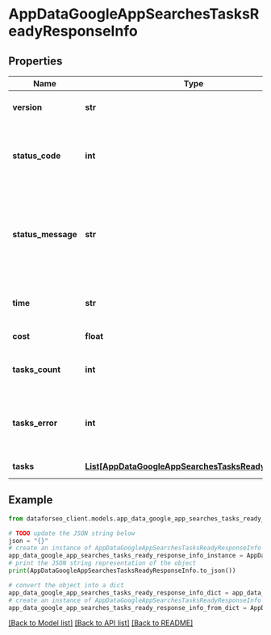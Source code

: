 # AppDataGoogleAppSearchesTasksReadyResponseInfo


## Properties

Name | Type | Description | Notes
------------ | ------------- | ------------- | -------------
**version** | **str** | the current version of the API | [optional] 
**status_code** | **int** | general status code you can find the full list of the response codes here | [optional] 
**status_message** | **str** | general informational message you can find the full list of general informational messages here | [optional] 
**time** | **str** | total execution time, seconds | [optional] 
**cost** | **float** | total tasks cost, USD | [optional] 
**tasks_count** | **int** | the number of tasks in the tasks array | [optional] 
**tasks_error** | **int** | the number of tasks in the tasks array returned with an error | [optional] 
**tasks** | [**List[AppDataGoogleAppSearchesTasksReadyTaskInfo]**](AppDataGoogleAppSearchesTasksReadyTaskInfo.md) | array of tasks | [optional] 

## Example

```python
from dataforseo_client.models.app_data_google_app_searches_tasks_ready_response_info import AppDataGoogleAppSearchesTasksReadyResponseInfo

# TODO update the JSON string below
json = "{}"
# create an instance of AppDataGoogleAppSearchesTasksReadyResponseInfo from a JSON string
app_data_google_app_searches_tasks_ready_response_info_instance = AppDataGoogleAppSearchesTasksReadyResponseInfo.from_json(json)
# print the JSON string representation of the object
print(AppDataGoogleAppSearchesTasksReadyResponseInfo.to_json())

# convert the object into a dict
app_data_google_app_searches_tasks_ready_response_info_dict = app_data_google_app_searches_tasks_ready_response_info_instance.to_dict()
# create an instance of AppDataGoogleAppSearchesTasksReadyResponseInfo from a dict
app_data_google_app_searches_tasks_ready_response_info_from_dict = AppDataGoogleAppSearchesTasksReadyResponseInfo.from_dict(app_data_google_app_searches_tasks_ready_response_info_dict)
```
[[Back to Model list]](../README.md#documentation-for-models) [[Back to API list]](../README.md#documentation-for-api-endpoints) [[Back to README]](../README.md)



